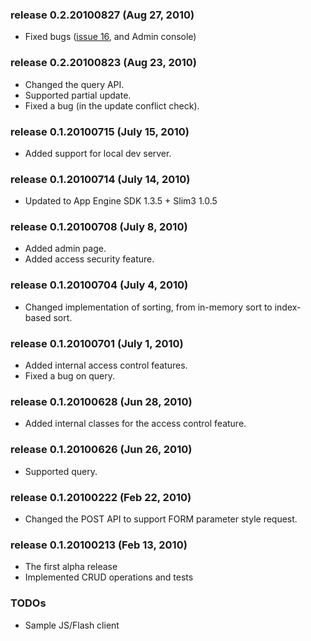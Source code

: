 ### release 0.2.20100827 (Aug 27, 2010) ###

  * Fixed bugs ([issue 16](https://code.google.com/p/jsonengine/issues/detail?id=16), and Admin console)

### release 0.2.20100823 (Aug 23, 2010) ###

  * Changed the query API.
  * Supported partial update.
  * Fixed a bug (in the update conflict check).

### release 0.1.20100715 (July 15, 2010) ###

  * Added support for local dev server.

### release 0.1.20100714 (July 14, 2010) ###

  * Updated to App Engine SDK 1.3.5 + Slim3 1.0.5

### release 0.1.20100708 (July 8, 2010) ###

  * Added admin page.
  * Added access security feature.

### release 0.1.20100704 (July 4, 2010) ###

  * Changed implementation of sorting, from in-memory sort to index-based sort.

### release 0.1.20100701 (July 1, 2010) ###

  * Added internal access control features.
  * Fixed a bug on query.

### release 0.1.20100628 (Jun 28, 2010) ###

  * Added internal classes for the access control feature.

### release 0.1.20100626 (Jun 26, 2010) ###

  * Supported query.

### release 0.1.20100222 (Feb 22, 2010) ###

  * Changed the POST API to support FORM parameter style request.

### release 0.1.20100213 (Feb 13, 2010) ###

  * The first alpha release
  * Implemented CRUD operations and tests

### TODOs ###

  * Sample JS/Flash client